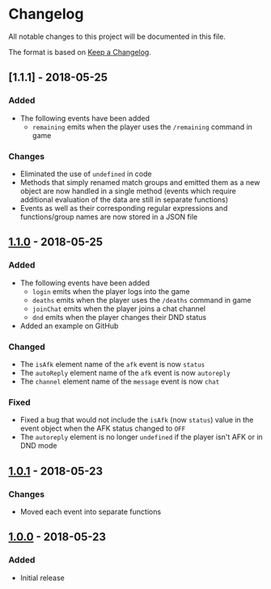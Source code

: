 # Changelog
All notable changes to this project will be documented in this file.

The format is based on [Keep a Changelog](http://keepachangelog.com/en/1.0.0/).

## [1.1.1] - 2018-05-25
### Added
- The following events have been added
    - `remaining` emits when the player uses the `/remaining` command in game
    
### Changes
- Eliminated the use of `undefined` in code
- Methods that simply renamed match groups and emitted them as a new object are now handled in a single method (events which require additional evaluation of the data are still in separate functions)
- Events as well as their corresponding regular expressions and functions/group names are now stored in a JSON file

## [1.1.0] - 2018-05-25
### Added
- The following events have been added
    - `login` emits when the player logs into the game
    - `deaths` emits when the player uses the `/deaths` command in game
    - `joinChat` emits when the player joins a chat channel
    - `dnd` emits when the player changes their DND status
- Added an example on GitHub

### Changed
- The `isAfk` element name of the `afk` event is now `status`
- The `autoReply` element name of the `afk` event is now `autoreply`
- The `channel` element name of the `message` event is now `chat`

### Fixed
- Fixed a bug that would not include the `isAfk` (now `status`) value in the event object when the AFK status changed to `OFF`
- The `autoreply` element is no longer `undefined` if the player isn't AFK or in DND mode

## [1.0.1] - 2018-05-23
### Changes
- Moved each event into separate functions

## [1.0.0] - 2018-05-23
### Added
- Initial release

[1.1.0]: https://www.npmjs.com/package/poe-log-monitor/v/1.1.0
[1.0.1]: https://www.npmjs.com/package/poe-log-monitor/v/1.0.1
[1.0.0]: https://www.npmjs.com/package/poe-log-monitor/v/1.0.0
